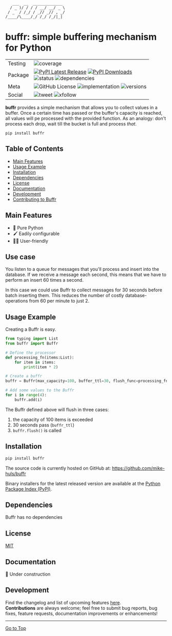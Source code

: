 ```text
   ___  __  _____________ 
  / _ )/ / / / __/ __/ _ \
 / _  / /_/ / _// _// , _/
/____/\____/_/ /_/ /_/|_| 
```

# buffr: simple buffering mechanism for Python
|         |                                                                                                                                                                                                                                                                                                                                                               |
|---------|---------------------------------------------------------------------------------------------------------------------------------------------------------------------------------------------------------------------------------------------------------------------------------------------------------------------------------------------------------------|
| Testing | ![coverage](https://img.shields.io/codecov/c/github/mike-huls/buffr)                                                                                                                                                                                                                                                                                          |
| Package | [![PyPI Latest Release](https://img.shields.io/pypi/v/buffr.svg)](https://pypi.org/project/buffr/) [![PyPI Downloads](https://img.shields.io/pypi/dm/buffr.svg?label=PyPI%20downloads)](https://pypistats.org/packages/buffr) <br/>![status](https://img.shields.io/pypi/status/buffr) ![dependencies](https://img.shields.io/librariesio/release/pypi/buffr) |
| Meta    | ![GitHub License](https://img.shields.io/github/license/mike-huls/buffr) ![implementation](https://img.shields.io/pypi/implementation/buffr)  ![versions](https://img.shields.io/pypi/pyversions/buffr)                                                                                                                                                       |
| Social  | ![tweet](https://img.shields.io/twitter/url?style=social&url=https%3A%2F%2Fgithub.com%2Fmike-huls%2Fbuffr) ![xfollow](https://img.shields.io/twitter/follow/mike_huls?style=social)                                                                                                                                                                           | 

**buffr** provides a simple mechanism that allows you to collect values in a buffer. 
Once a certain time has passed or the buffer's capacity is reached, all values will pe processed with the provided function.
As an analogy: don't process each drop, wait till the bucket is full and process *that*.

```shell
pip install buffr
```

## Table of Contents
- [Main Features](#main-features)
- [Usage Example](#Usage-example)
- [Installation](#Installation)
- [Dependencies](#Dependencies)
- [License](#license)
- [Documentation](#documentation)
- [Development](#development)
- [Contributing to Buffr](#Development)

## Main Features
- 🐍 Pure Python
- 🖌 Eadily configurable
- 👨‍🎨 User-friendly

## Use case
You listen to a queue for messages that you'll process and insert into the database.
If we receive a message each second, this means that we have to perform an insert 60 times a second.   

In this case we could use Buffr to collect messages for 30 seconds before batch inserting them. 
This reduces the number of costly database-operations from 60 per minute to just 2.

## Usage Example
Creating a Buffr is easy.
```python
from typing import List
from buffr import Buffr

# Define the processor
def processing_fn(items:List):
    for item in items:
        print(item * 2)

# Create a buffr
buffr = Buffr(max_capacity=100, buffer_ttl=30, flush_func=processing_fn)

# Add some values to the Buffr
for i in range(4):
    buffr.add(i)
```
The Buffr defined above will flush in three cases:
1. the capacity of 100 items is exceeded
2. 30 seconds pass (`buffr_ttl`)
3. `buffr.flush()` is called




## Installation
```sh
pip install buffr
```
The source code is currently hosted on GitHub at:
https://github.com/mike-huls/buffr

Binary installers for the latest released version are available at the [Python
Package Index (PyPI)](https://pypi.org/project/buffr).

## Dependencies
Buffr has no dependencies

## License
[MIT](LICENSE.txt)

## Documentation
🔨 Under construction

## Development
Find the changelog and list of upcoming features [here](doc/CHANGELOG.md).
<br>
**Contributions** are always welcome; feel free to submit bug reports, bug fixes, feature requests, documentation improvements or enhancements!

<hr>

[Go to Top](#table-of-contents)
